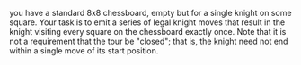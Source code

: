 you have a standard 8x8 chessboard, empty but for a single knight on some square. Your task is to emit a series of legal knight moves that result in the knight visiting every square on the chessboard exactly once. Note that it is not a requirement that the tour be "closed"; that is, the knight need not end within a single move of its start position.